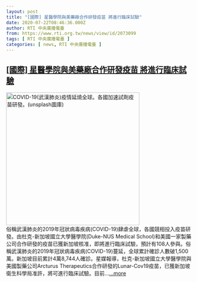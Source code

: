 ```yaml
---
layout: post
title: "[國際] 星醫學院與美藥廠合作研發疫苗 將進行臨床試驗"
date: 2020-07-22T08:46:36.000Z
author: RTI 中央廣播電臺
from: https://www.rti.org.tw/news/view/id/2073099
tags: [ RTI 中央廣播電臺 ]
categories: [ news, RTI 中央廣播電臺 ]
---
```

<!--1595407596000-->
[[國際] 星醫學院與美藥廠合作研發疫苗 將進行臨床試驗](https://www.rti.org.tw/news/view/id/2073099)
------

<div>
<img src="https://static.rti.org.tw/assets/thumbnails/2020/03/04/230f792a7b7b39171b7e06132407a42d.jpg" width="360" alt="COVID-19(武漢肺炎)疫情延燒全球。各國加速試劑疫苗研發。(unsplash圖庫)" title="COVID-19(武漢肺炎)疫情延燒全球。各國加速試劑疫苗研發。(unsplash圖庫)"><br>俗稱武漢肺炎的2019年冠狀病毒疾病(COVID-19)肆虐全球，各國競相投入疫苗研發。由杜克-新加坡國立大學醫學院(Duke-NUS Medical School)和美國一家製藥公司合作研發的疫苗已獲新加坡核准，即將進行臨床試驗，預計有108人參與。俗稱武漢肺炎的2019年冠狀病毒疾病(COVID-19)蔓延，全球累計確診人數破1,500萬。新加坡目前累計4萬8,744人確診。星媒報導，杜克-新加坡國立大學醫學院與美國製藥公司Arcturus Therapeutics合作研發的Lunar-Cov19疫苗，已獲新加坡衛生科學局准許，將可進行臨床試驗。目前...<a target="_blank" href="https://www.rti.org.tw/news/view/id/2073099">...more</a>
</div>
